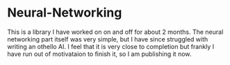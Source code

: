 # Neural-Networking

This is a library I have worked on on and off for about 2 months. The neural networking part itself was very simple, but I have since struggled with writing an othello AI. I feel that it is very close to completion but frankly I have run out of motivataion to finish it, so I am publishing it now.
